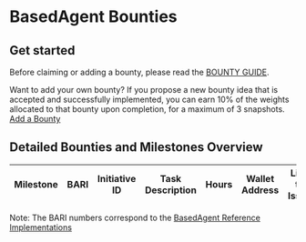 # BasedAgent Bounties

## Get started
Before claiming or adding a bounty, please read the [BOUNTY GUIDE](https://github.com/Morlabs/BasedAgent/blob/main/Docs/!KEYDOCS%2520README%2520FIRST!/Code%20Providers/Contributor%20Guide.md#4-explore-open-bounties-and-github-issues).

Want to add your own bounty? If you propose a new bounty idea that is accepted and successfully implemented, you can earn 10% of the weights allocated to that bounty upon completion, for a maximum of 3 snapshots. [Add a Bounty](https://docs.google.com/forms/d/e/1FAIpQLSdeWhidlNjIF2QdQDqGHTYtzNFbIBvo8O1UQNQ08RgRkuTxcA/viewform?usp=sf_link)

## Detailed Bounties and Milestones Overview

| Milestone                                 | BARI | Initiative ID | Task Description                                       | Hours | Wallet Address                             | Link to Issue | Link to Work        | Description of Initiative | Date of Completion | Status     |
| ----------------------------------------- | ---- | ------------- | ------------------------------------------------------ | ----- | ------------------------------------------ | ------------- | ------------------- | ------------------------- | ----------------- | ---------- |


Note: The BARI numbers correspond to the [BasedAgent Reference Implementations](https://github.com/Morlabs/BasedAgent/blob/main/Docs/!KEYDOCS%2520README%2520FIRST!/Code%20Providers/Contributor%20Guide.md#3-reference-implementations-list)
